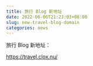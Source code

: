 ```yaml
---
title: 旅行 Blog 新地址
date: 2022-06-06T21:23:03+08:00
slug: new-travel-blog-domain
categories: news
---
```


旅行 Blog 新地址：

https://travel.clox.nu/